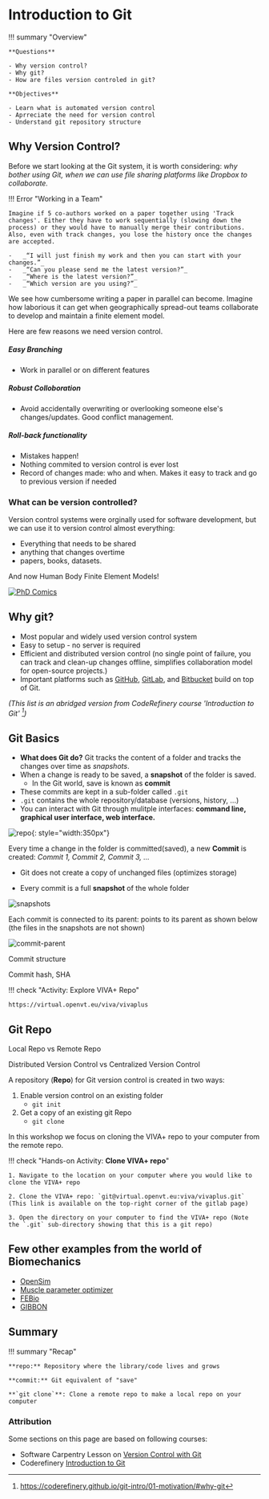 # **Introduction to Git**

!!! summary "Overview" 

    **Questions**

    - Why version control?
    - Why git?
    - How are files version controled in git?
  
    **Objectives** 
  
    - Learn what is automated version control
    - Aprreciate the need for version control
    - Understand git repository structure
   
## **Why Version Control?**

Before we start looking at the Git system, it is worth considering: _why bother using Git, when we can use file sharing platforms like Dropbox to collaborate._

!!! Error "Working in a Team"

    Imagine if 5 co-authors worked on a paper together using 'Track changes'. Either they have to work sequentially (slowing down the process) or they would have to manually merge their contributions. Also, even with track changes, you lose the history once the changes are accepted. 
     
    -   _“I will just finish my work and then you can start with your changes.”_
    -   _“Can you please send me the latest version?”_
    -   _“Where is the latest version?”_
    -   _“Which version are you using?”_

We see how cumbersome writing a paper in parallel can become. Imagine how laborious it can get when geographically spread-out teams collaborate to develop and maintain a finite element model.

Here are few reasons we need version control.

##### Easy Branching

- Work in parallel or on different features

##### Robust Colloboration

- Avoid accidentally overwriting or overlooking someone else's changes/updates. Good conflict management.

##### Roll-back functionality 

- Mistakes happen!
- Nothing commited to version control is ever lost
- Record of changes made: who and when. Makes it easy to track and go to previous version if needed
  
### What can be version controlled?

Version control systems were orginally used for software development, but we can use it to version control almost everything:

- Everything that needs to be shared
- anything that changes overtime
- papers, books, datasets.

And now Human Body Finite Element Models!

[![PhD Comics](/img/phd-comic-VC.gif#center)](http://phdcomics.com/comics/archive.php?comicid=1531)

## **Why git?** 

- Most popular and widely used version control system
- Easy to setup - no server is required
- Efficient and distributed version control (no single point of failure, you can track and clean-up changes offline, simplifies collaboration model for open-source projects.)
- Important platforms such as [GitHub](https://github.com), [GitLab](https://gitlab.com), and [Bitbucket](https://bitbucket.org) build on top of Git.

_(This list is an abridged version from CodeRefinery course 'Introduction to Git' [^2])_
[^2]: https://coderefinery.github.io/git-intro/01-motivation/#why-git

## **Git Basics**

- **What does Git do?** Git tracks the content of a folder and tracks the changes over time as _snapshots_.
- When a change is ready to be saved, a **snapshot** of the folder is saved.
  - In the Git world, save is known as **commit**
- These commits are kept in a sub-folder called `.git`
- `.git` contains the whole repository/database (versions, history, ...)
- You can interact with Git through mulitple interfaces: **command line, graphical user interface, web interface.**

![repo](/img/repo_vivaplus.png#center){: style="width:350px"}

Every time a change in the folder is committed(saved), a new **Commit** is created: _Commit 1, Commit 2, Commit 3, ..._

- Git does not create a copy of unchanged files (optimizes storage)

- Every commit is a full **snapshot** of the whole folder

![snapshots](/img/snapshots.png)

Each commit is connected to its parent: points to its parent as shown below (the files in the snapshots are not shown)

![commit-parent](/img/commit-parent.png)

Commit structure

Commit hash, SHA

!!! check "Activity: Explore VIVA+ Repo"

    https://virtual.openvt.eu/viva/vivaplus
    

## **Git Repo**

Local Repo vs Remote Repo

Distributed Version Control vs Centralized Version Control

A repository (**Repo**) for Git version control is created in two ways:

1. Enable version control on an existing folder
    - `git init`
2. Get a copy of an existing git Repo
    - `git clone`

In this workshop we focus on cloning the VIVA+ repo to your computer from the remote repo.

!!! check "Hands-on Activity: **Clone VIVA+ repo**" 
    
    1. Navigate to the location on your computer where you would like to clone the VIVA+ repo
   
    2. Clone the VIVA+ repo: `git@virtual.openvt.eu:viva/vivaplus.git` (This link is available on the top-right corner of the gitlab page)

    3. Open the directory on your computer to find the VIVA+ repo (Note the `.git` sub-directory showing that this is a git repo)

## Few other examples from the world of Biomechanics

- [OpenSim](https://github.com/opensim-org/opensim-core)
- [Muscle parameter optimizer](https://github.com/modenaxe/MuscleParamOptimizer)
- [FEBio](https://github.com/febiosoftware/FEBio)
- [GIBBON](https://github.com/gibbonCode/GIBBON)
  
## Summary

!!! summary "Recap" 
    
    **repo:** Repository where the library/code lives and grows

    **commit:** Git equivalent of "save"

    **`git clone`**: Clone a remote repo to make a local repo on your computer

### Attribution

Some sections on this page are based on following courses:

- Software Carpentry Lesson on [Version Control with Git](http://swcarpentry.github.io/git-novice/)
- Coderefinery [Introduction to Git](https://coderefinery.github.io/git-intro/)
